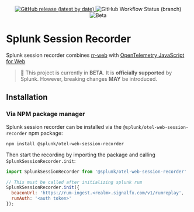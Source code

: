 <p align="center">
  <a href="https://github.com/signalfx/splunk-otel-js-web/releases">
    <img alt="GitHub release (latest by date)" src="https://img.shields.io/github/v/release/signalfx/splunk-otel-js-web?include_prereleases&style=for-the-badge">
  </a>
  <img alt="GitHub Workflow Status (branch)" src="https://img.shields.io/github/workflow/status/signalfx/splunk-otel-js-web/Continuous%20Integration%20Main/main?style=for-the-badge">
  <img alt="Beta" src="https://img.shields.io/badge/status-beta-informational?style=for-the-badge">
</p>

# Splunk Session Recorder

Splunk session recorder combines [rr-web](https://github.com/rrweb-io/rrweb) with [OpenTelemetry JavaScript for
Web](https://github.com/open-telemetry/opentelemetry-js)

> :construction: This project is currently in **BETA**. It is **officially supported** by Splunk. However, breaking changes **MAY** be introduced.

## Installation

### Via NPM package manager

Splunk session recorder can be installed via the `@splunk/otel-web-session-recorder` npm package:

```
npm install @splunk/otel-web-session-recorder
```

Then start the recording by importing the package and calling `SplunkSessionRecorder.init`:

```js
import SplunkSessionRecorder from '@splunk/otel-web-session-recorder'

// This must be called after initializing splunk rum
SplunkSessionRecorder.init({
  beaconUrl: 'https://rum-ingest.<realm>.signalfx.com/v1/rumreplay',
  rumAuth: '<auth token>'
});
```
